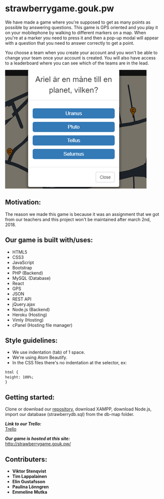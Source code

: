 # strawberrygame.gouk.pw
We have made a game where you're supposed to get as many points as possible by answering questions. 
This game is GPS oriented and you play it on your mobilephone by walking to different markers on a map. When you're at a marker you need to press it and then a pop-up modal will appear with a question that you need to answer correctly to get a point. 

You choose a team when you create your account and you won't be able to change your team once your account is created.
You will also have access to a leaderboard where you can see which of the teams are in the lead.

![picture](img/Question-modal.png)

## Motivation:
The reason we made this game is because it was an assignment that we got from our teachers and this project won't be maintained after march 2nd, 2018.

## Our game is built with/uses: 
- HTML5 
- CSS3 
- JavaScript 
- Bootstrap 
- PHP (Backend)
- MySQL (Database)
- React 
- GPS 
- JSON 
- REST API
- jQuery.ajax
- Node.js (Backend)
- Heroku (Hosting)
- Vimly (Hosting)
- cPanel (Hosting file manager)

## Style guidelines:
- We use indentation (tab) of 1 space.
- We're using Atom Beautify.
- In the CSS files there's no indentation at the selector, ex:
```
html {
height: 100%;
}
```

## Getting started:
Clone or download our [repository](https://github.com/Elingustafsson/strawberry.git), download XAMPP, download Node.js, import our database (strawberrydb.sql) from the db-map folder.

**_Link to our Trello:_**
<br>[Trello](https://trello.com/b/dwdiaIEn/strawberry)

**_Our game is hosted at this site:_**
<br>http://strawberrygame.gouk.pw/

## Contributers:
- **Viktor Stenqvist**
- **Tim Lappalainen**
- **Elin Gustafsson**
- **Paulina Lönngren**
- **Emmeline Mutka**
